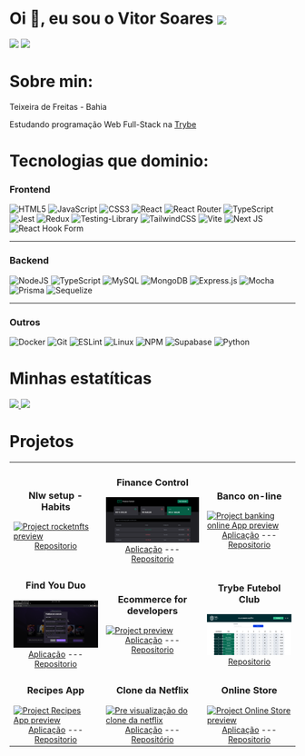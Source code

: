 # Oi 👋, eu sou o Vitor Soares <img align="center" src="https://komarev.com/ghpvc/?username=Vitosoaresp" />

<a href = "mailto:pereiravitor1218@gmail.com"><img src="https://img.shields.io/badge/Gmail-D14836?style=for-the-badge&logo=gmail&logoColor=white" target="_blank"></a>
<a href="https://www.linkedin.com/in/vitorsoaresp/" target="_blank"><img src="https://img.shields.io/badge/-LinkedIn-%230077B5?style=for-the-badge&logo=linkedin&logoColor=white" target="_blank"></a>

# Sobre min:

Teixeira de Freitas - Bahia 

Estudando programação Web Full-Stack na [Trybe](https://www.betrybe.com/)

# Tecnologias que dominio:
### Frontend

![HTML5](https://img.shields.io/badge/html5-%23E34F26.svg?style=for-the-badge&logo=html5&logoColor=white)
![JavaScript](https://img.shields.io/badge/javascript-%23323330.svg?style=for-the-badge&logo=javascript&logoColor=%23F7DF1E)
![CSS3](https://img.shields.io/badge/css3-%231572B6.svg?style=for-the-badge&logo=css3&logoColor=white)
![React](https://img.shields.io/badge/react-%2320232a.svg?style=for-the-badge&logo=react&logoColor=%2361DAFB)
![React Router](https://img.shields.io/badge/React_Router-CA4245?style=for-the-badge&logo=react-router&logoColor=white)
![TypeScript](https://img.shields.io/badge/typescript-%23007ACC.svg?style=for-the-badge&logo=typescript&logoColor=white)
![Jest](https://img.shields.io/badge/-jest-%23C21325?style=for-the-badge&logo=jest&logoColor=white)
![Redux](https://img.shields.io/badge/redux-%23593d88.svg?style=for-the-badge&logo=redux&logoColor=white)
![Testing-Library](https://img.shields.io/badge/-TestingLibrary-%23E33332?style=for-the-badge&logo=testing-library&logoColor=white)
![TailwindCSS](https://img.shields.io/badge/tailwindcss-%2338B2AC.svg?style=for-the-badge&logo=tailwind-css&logoColor=white)
![Vite](https://img.shields.io/badge/vite-%23646CFF.svg?style=for-the-badge&logo=vite&logoColor=white)
![Next JS](https://img.shields.io/badge/Next-black?style=for-the-badge&logo=next.js&logoColor=white)
![React Hook Form](https://img.shields.io/badge/React%20Hook%20Form-%23EC5990.svg?style=for-the-badge&logo=reacthookform&logoColor=white)

<hr />

### Backend

![NodeJS](https://img.shields.io/badge/node.js-6DA55F?style=for-the-badge&logo=node.js&logoColor=white)
![TypeScript](https://img.shields.io/badge/typescript-%23007ACC.svg?style=for-the-badge&logo=typescript&logoColor=white)
![MySQL](https://img.shields.io/badge/mysql-%2300f.svg?style=for-the-badge&logo=mysql&logoColor=white)
![MongoDB](https://img.shields.io/badge/MongoDB-%234ea94b.svg?style=for-the-badge&logo=mongodb&logoColor=white)
![Express.js](https://img.shields.io/badge/express.js-%23404d59.svg?style=for-the-badge&logo=express&logoColor=%2361DAFB)
![Mocha](https://img.shields.io/badge/-mocha-%238D6748?style=for-the-badge&logo=mocha&logoColor=white)
![Prisma](https://img.shields.io/badge/Prisma-3982CE?style=for-the-badge&logo=Prisma&logoColor=white)
![Sequelize](https://img.shields.io/badge/Sequelize-52B0E7?style=for-the-badge&logo=Sequelize&logoColor=white)


<hr />

### Outros

![Docker](https://img.shields.io/badge/docker-%230db7ed.svg?style=for-the-badge&logo=docker&logoColor=white)
![Git](https://img.shields.io/badge/git-%23F05033.svg?style=for-the-badge&logo=git&logoColor=white)
![ESLint](https://img.shields.io/badge/ESLint-4B3263?style=for-the-badge&logo=eslint&logoColor=white)
![Linux](https://img.shields.io/badge/Linux-FCC624?style=for-the-badge&logo=linux&logoColor=black)
![NPM](https://img.shields.io/badge/NPM-%23000000.svg?style=for-the-badge&logo=npm&logoColor=white)
![Supabase](https://img.shields.io/badge/Supabase-3ECF8E?style=for-the-badge&logo=supabase&logoColor=white)
![Python](https://img.shields.io/badge/python-3670A0?style=for-the-badge&logo=python&logoColor=ffdd54)

# Minhas estatíticas 
<div>
    <a href="https://github.com/Vitosoaresp">
        <img height="180em" src="https://github-readme-stats.vercel.app/api/top-langs/?username=Vitosoaresp&layout=compact&langs_count=7&theme=tokyonight"/>
        <img height="180em" src="https://github-readme-stats.vercel.app/api?username=Vitosoaresp&show_icons=true&theme=tokyonight&include_all_commits=true&count_private=true"/>
    </a>
</div>
    
# Projetos 
 <table>
 <tr>
    <td align="top">
        <h3 align="center">Nlw setup - Habits</h3>
        <a href="https://github.com/Vitosoaresp/nlw-habits">
            <img
                width=400px
                src="https://user-images.githubusercontent.com/23152592/213939660-7b7c7aef-8e2b-4ebc-9103-9e5eb2d7e07b.png"
                alt="Project rocketnfts preview"
            />
        </a>
        <div align="center">
          <a href="https://github.com/Vitosoaresp/nlw-habits/">Repositorio</a>
        </div>
    </td>
    <td align="top">
      <h3 align="center">Finance Control</h3>
      <a href="https://github.com/Vitosoaresp/finance-control">
        <img
            width=400px
            src="https://github.com/Vitosoaresp/finance-control/raw/main/finance-control-preview.png"
            alt="Project finance-control preview"
        />
      </a>
        <div align="center">
          <a href="http://finance-control-vsp.vercel.app/">Aplicação</a>
            <span>---</span>
          <a href="https://github.com/Vitosoaresp/finance-control/">Repositorio</a>
        </div>
    </td>
    <td align="top">
      <h3 align="center">Banco on-line</h3>
      <a href="https://github.com/Vitosoaresp/banking-online"><img width=400px src="https://user-images.githubusercontent.com/23152592/203162169-d92771d8-1029-4b34-bb83-8c075b35b385.png" alt="Project banking online App preview" /></a>
        <div align="center">
          <a href="http://banking-online.vercel.app/">Aplicação</a>
            <span>---</span>
          <a href="https://github.com/Vitosoaresp/banking-online/">Repositorio</a>
        </div>
    </td>
 </tr>
 <tr>
    <td align="top">
      <h3 align="center">Find You Duo</h3>
      <a href="https://github.com/Vitosoaresp/find-you-duo"><img width=400px src="https://github.com/Vitosoaresp/nlw-eSports/raw/main/web/public/nlw-2.png" alt="" /></a>
        <div align="center">
           <a href="https://find-you-duo-vitosoaresp.vercel.app/">Aplicação</a>
           <span>---</span>
           <a href="https://github.com/Vitosoaresp/find-you-duo">Repositorio</a>
        </div>
    </td>
    <td align="top">
      <h3 align="center">Ecommerce for developers</h3>
      <a href="https://github.com/Vitosoaresp/ecommerce-developers"><img width=400px src="https://user-images.githubusercontent.com/23152592/204630736-abc4b6f1-4fdc-4e96-8a13-aface499800d.png" alt="Project preview" /></a>
        <div align="center">
          <a href="https://ecommerce-developers.vercel.app/">Aplicação</a>
            <span>---</span>
          <a href="https://github.com/Vitosoaresp/ecommerce-developers">Repositorio</a>
        </div>
    </td>
     <td align="top">
      <h3 align="center">Trybe Futebol Club</h3>
      <a href="https://github.com/Vitosoaresp/trybe-futebol-club">
        <img
            width=400px
            src="https://github.com/Vitosoaresp/trybe-futebol-club/raw/main/assets/tabela.png"
            alt="Project TFC preview"
        />
      </a>
        <div align="center">
          <a href="https://github.com/Vitosoaresp/trybe-futebol-club">Repositorio</a>
        </div>
    </td>
 </tr>
 <tr>
    <td align="top">
      <h3 align="center">Recipes App</h3>
      <a href="https://recipes-app-five-rosy.vercel.app/"><img width=400px src="https://user-images.githubusercontent.com/23152592/177244849-6dd47e48-1ca0-4c2f-98dd-630744a76ab5.PNG" alt="Project Recipes App preview" /></a>
        <div align="center">
          <a href="https://recipes-app-five-rosy.vercel.app/">Aplicação</a>
            <span>---</span>
          <a href="https://github.com/Vitosoaresp/recipes-app">Repositorio</a>
        </div>
    </td>
     <td align="top">
        <h3 align="center">Clone da Netflix</h3>
          <a href="https://github.com/Vitosoaresp/clone_netflix">
            <img
                width=400px
                src="https://user-images.githubusercontent.com/23152592/180915771-d67ee878-4f87-41cd-9566-d22549c7d140.png"
                alt="Pre visualização do clone da netflix"
            />
          </a>
        <div align="center">
          <a href="https://clone-netflix-gilt.vercel.app/">Aplicação</a>
            <span>---</span>
          <a href="https://github.com/Vitosoaresp/clone_netflix">Repositório</a>
        </div>
    </td>
    <td align="top">
      <h3 align="center">Online Store</h3>
      <a href="https://vitosoaresp.github.io/online-store/"><img width=400px src="https://user-images.githubusercontent.com/23152592/174706270-357e0ab5-8fde-43a8-8b0d-1da51ff17293.png" alt="Project Online Store preview" /></a>
        <div align="center">
          <a href="https://vitosoaresp.github.io/online-store/">Aplicação</a>
            <span>---</span>
          <a href="https://github.com/Vitosoaresp/online-store">Repositorio</a>
        </div>
    </td>
 </tr>
